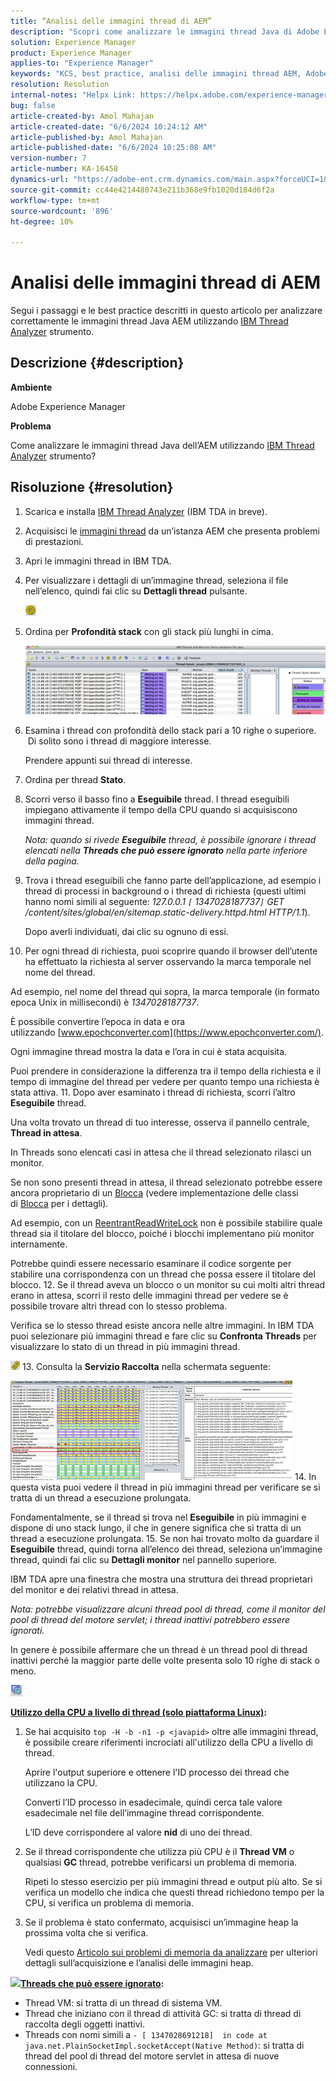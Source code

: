 ```yaml
---
title: “Analisi delle immagini thread di AEM”
description: "Scopri come analizzare le immagini thread Java di Adobe Experience Manager (AEM) utilizzando lo strumento IBM Thread Analyzer."
solution: Experience Manager
product: Experience Manager
applies-to: "Experience Manager"
keywords: "KCS, best practice, analisi delle immagini thread AEM, Adobe Experience Manager, Java, IBM Thread Analyzer"
resolution: Resolution
internal-notes: "Helpx Link: https://helpx.adobe.com/experience-manager/kb/thread-dump-analysis.html"
bug: false
article-created-by: Amol Mahajan
article-created-date: "6/6/2024 10:24:12 AM"
article-published-by: Amol Mahajan
article-published-date: "6/6/2024 10:25:08 AM"
version-number: 7
article-number: KA-16458
dynamics-url: "https://adobe-ent.crm.dynamics.com/main.aspx?forceUCI=1&pagetype=entityrecord&etn=knowledgearticle&id=798e5ee9-ee23-ef11-840a-00224808decd"
source-git-commit: cc44e4214480743e211b368e9fb1020d184d6f2a
workflow-type: tm+mt
source-wordcount: '896'
ht-degree: 10%

---
```


# Analisi delle immagini thread di AEM


Segui i passaggi e le best practice descritti in questo articolo per analizzare correttamente le immagini thread Java AEM utilizzando [IBM Thread Analyzer](https://www.ibm.com/support/pages/ibm-thread-and-monitor-dump-analyzer-java-tmda) strumento.

## Descrizione {#description}


<b>Ambiente</b>

Adobe Experience Manager

<b>Problema</b>

Come analizzare le immagini thread Java dell’AEM utilizzando [IBM Thread Analyzer](https://www.ibm.com/support/pages/ibm-thread-and-monitor-dump-analyzer-java-tmda) strumento?


## Risoluzione {#resolution}


1. Scarica e installa [IBM Thread Analyzer](https://www.ibm.com/support/pages/ibm-thread-and-monitor-dump-analyzer-java-tmda) (IBM TDA in breve).
2. Acquisisci le [immagini thread](https://helpx.adobe.com/experience-manager/kb/thread-dumps-collection-analysis.html) da un’istanza AEM che presenta problemi di prestazioni.
3. Apri le immagini thread in IBM TDA.
4. Per visualizzare i dettagli di un’immagine thread, seleziona il file nell’elenco, quindi fai clic su <b>Dettagli thread</b> pulsante.

   ![](assets/18a97935-9df5-ee11-a1fe-6045bd006295.png)
5. Ordina per <b>Profondità stack</b> con gli stack più lunghi in cima.

   ![](assets/f2bd2b85-9bf5-ee11-a1fe-6045bd006295.png)
6. Esamina i thread con profondità dello stack pari a 10 righe o superiore.  Di solito sono i thread di maggiore interesse.

   Prendere appunti sui thread di interesse.
7. Ordina per thread <b>Stato</b>.
8. Scorri verso il basso fino a <b>Eseguibile</b> thread. I thread eseguibili impiegano attivamente il tempo della CPU quando si acquisiscono immagini thread.

   *Nota: quando si rivede <b>Eseguibile</b> thread, è possibile ignorare i thread elencati nella <b>Threads che può essere ignorato</b> nella parte inferiore della pagina.*


9. Trova i thread eseguibili che fanno parte dell’applicazione, ad esempio i thread di processi in background o i thread di richiesta (questi ultimi hanno nomi simili al seguente: *127.0.0.1 `[` 1347028187737`]`  GET /content/sites/global/en/sitemap.static-delivery.httpd.html HTTP/1.1*).

   Dopo averli individuati, dai clic su ognuno di essi.
10. Per ogni thread di richiesta, puoi scoprire quando il browser dell’utente ha effettuato la richiesta al server osservando la marca temporale nel nome del thread.

   Ad esempio, nel nome del thread qui sopra, la marca temporale (in formato epoca Unix in millisecondi) è *1347028187737*.

   È possibile convertire l’epoca in data e ora utilizzando [www.epochconverter.com](https://www.epochconverter.com/).

   Ogni immagine thread mostra la data e l’ora in cui è stata acquisita.

   Puoi prendere in considerazione la differenza tra il tempo della richiesta e il tempo di immagine del thread per vedere per quanto tempo una richiesta è stata attiva.
11. Dopo aver esaminato i thread di richiesta, scorri l’altro <b>Eseguibile</b> thread.

   Una volta trovato un thread di tuo interesse, osserva il pannello centrale, <b>Thread in attesa</b>.

   In Threads sono elencati casi in attesa che il thread selezionato rilasci un monitor.

   Se non sono presenti thread in attesa, il thread selezionato potrebbe essere ancora proprietario di un [Blocca](https://docs.oracle.com/javase/1.5.0/docs/api/java/util/concurrent/locks/Lock.html) (vedere implementazione delle classi di [Blocca](https://docs.oracle.com/javase/1.5.0/docs/api/java/util/concurrent/locks/Lock.html) per i dettagli).

   Ad esempio, con un [ReentrantReadWriteLock](https://docs.oracle.com/javase/1.5.0/docs/api/java/util/concurrent/locks/ReentrantReadWriteLock.html) non è possibile stabilire quale thread sia il titolare del blocco, poiché i blocchi implementano più monitor internamente.

   Potrebbe quindi essere necessario esaminare il codice sorgente per stabilire una corrispondenza con un thread che possa essere il titolare del blocco.
12. Se il thread aveva un blocco o un monitor su cui molti altri thread erano in attesa, scorri il resto delle immagini thread per vedere se è possibile trovare altri thread con lo stesso problema.

   Verifica se lo stesso thread esiste ancora nelle altre immagini. In IBM TDA puoi selezionare più immagini thread e fare clic su <b>Confronta Threads</b> per visualizzare lo stato di un thread in più immagini thread.

   ![](assets/e0d94248-9df5-ee11-a1fe-6045bd006295.png)
13. Consulta la <b>Servizio Raccolta</b> nella schermata seguente:

   ![](assets/12b13798-9bf5-ee11-a1fe-6045bd006295.png)
14. In questa vista puoi vedere il thread in più immagini thread per verificare se si tratta di un thread a esecuzione prolungata.

   Fondamentalmente, se il thread si trova nel <b>Eseguibile</b> in più immagini e dispone di uno stack lungo, il che in genere significa che si tratta di un thread a esecuzione prolungata.
15. Se non hai trovato molto da guardare il <b>Eseguibile</b> thread, quindi torna all’elenco dei thread, seleziona un’immagine thread, quindi fai clic su <b>Dettagli monitor</b> nel pannello superiore.

   IBM TDA apre una finestra che mostra una struttura dei thread proprietari del monitor e dei relativi thread in attesa.

   *Nota: potrebbe visualizzare alcuni thread pool di thread, come il monitor del pool di thread del motore servlet; i thread inattivi potrebbero essere ignorati.*

   In genere è possibile affermare che un thread è un thread pool di thread inattivi perché la maggior parte delle volte presenta solo 10 righe di stack o meno.

   ![](assets/94bb3161-9df5-ee11-a1fe-6045bd006295.png)




<u><b>Utilizzo della CPU a livello di thread (solo piattaforma Linux)</b></u><b>:</b>

1. Se hai acquisito `top -H -b -n1 -p <javapid>` oltre alle immagini thread, è possibile creare riferimenti incrociati all&#39;utilizzo della CPU a livello di thread.

   Aprire l&#39;output superiore e ottenere l&#39;ID processo dei thread che utilizzano la CPU.

   Converti l’ID processo in esadecimale, quindi cerca tale valore esadecimale nel file dell’immagine thread corrispondente.

   L’ID deve corrispondere al valore <b>nid</b> di uno dei thread.
2. Se il thread corrispondente che utilizza più CPU è il <b>Thread VM</b> o qualsiasi <b>GC</b> thread, potrebbe verificarsi un problema di memoria.

   Ripeti lo stesso esercizio per più immagini thread e output più alto. Se si verifica un modello che indica che questi thread richiedono tempo per la CPU, si verifica un problema di memoria.
3. Se il problema è stato confermato, acquisisci un’immagine heap la prossima volta che si verifica.

   Vedi questo [Articolo sui problemi di memoria da analizzare](https://experienceleague.adobe.com/docs/experience-cloud-kcs/kbarticles/KA-17482.html?lang=en) per ulteriori dettagli sull’acquisizione e l’analisi delle immagini heap.


![](https://helpx.adobe.com/libs/cq/ui/resources/0.gif)<b><u>Threads che può essere ignorato</u>:</b>

- Thread VM: si tratta di un thread di sistema VM.
- Thread che iniziano con il thread di attività GC: si tratta di thread di raccolta degli oggetti inattivi.
- Threads con nomi simili a `- [ 1347028691218]  in code at java.net.PlainSocketImpl.socketAccept(Native Method)`: si tratta di thread del pool di thread del motore servlet in attesa di nuove connessioni.

